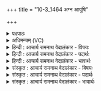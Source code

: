 +++
title = "10-3_1464 अग्न आयूंषि"

+++
<details><summary>पदपाठः</summary>

अ꣡ग्ने꣢꣯। आ꣡यू꣢꣯ꣳषि। प꣣वसे। आ꣢। सु꣣व। ऊ꣡र्ज꣢꣯म्। इ꣡ष꣢꣯म्। च꣣। नः। आरे꣢। बा꣣धस्व। दुच्छुना꣡म्꣢। १४६४।
</details>

<details><summary>अधिमन्त्रम् (VC)</summary>

- अग्निः
- शतं वैखानसाः
- गायत्री
- षड्जः
</details>

<details><summary>हिन्दी : आचार्य रामनाथ वेदालंकार - विषयः</summary>

तृतीय ऋचा पूर्वार्चिक में ६२७ क्रमाङ्क पर परमात्मा और विद्वान् राजा को सम्बोधित की गयी थी। यहाँ आचार्य को कहते हैं।
</details>

<details><summary>हिन्दी : आचार्य रामनाथ वेदालंकार - पदार्थः</summary>

पदार्थान्वय -  हे(अग्ने)चरित्र को ऊँचा उठानेवाले आचार्यवर!आप शिष्यों के(आयूंषि)जीवनों को(पवसे)पवित्र करते हो।(नः)हम शिष्यों के लिए(ऊर्जम्)आत्मबल वा चरित्र-बल, (इषं च)और अभीष्ट विद्या(आसुव)प्रदान करो।(दुच्छुनाम्)दुर्गति करनेवाली अविद्या को(आरे)दूर(बाधस्व)बाधित कर दो ॥३॥
</details>

<details><summary>हिन्दी : आचार्य रामनाथ वेदालंकार - भावार्थः</summary>

भावार्थ -  श्रेष्ठ आचार्य को प्राप्त कर विद्यार्थी पवित्रात्मा और विद्वान् होकर समावर्तन के अनन्तर घर आकर राष्ट्र को उन्नत करें ॥३॥
</details>

<details><summary>संस्कृत : आचार्य रामनाथ वेदालंकार - विषयः</summary>

तृतीया ऋक् पूर्वार्चिके ६२७ क्रमाङ्के परमात्मानं विद्वांसं राजानं च सम्बोधिता। अत्राऽऽचार्य उच्यते।
</details>

<details><summary>संस्कृत : आचार्य रामनाथ वेदालंकार - पदार्थः</summary>

पदार्थान्वय -  हे(अग्ने)चरित्रोन्नायक आचार्यवर!त्वम्,शिष्याणाम्(आयूंषि)जीवनानि(पवसे)पुनासि।(नः)शिष्येभ्यः अस्मभ्यम्(ऊर्जम्)आत्मबलं चरित्रबलं वा(इषं च)अभीष्टां विद्यां च(आसुव)समन्तात् प्रेरय,प्रदेहीत्यर्थः।(दुच्छुनाम्)दुर्गतिहेतुकाम् अविद्याम्(आरे)दूरे(बाधस्व)अपगमय ॥३॥२
</details>

<details><summary>संस्कृत : आचार्य रामनाथ वेदालंकार - भावार्थः</summary>

भावार्थ -  श्रेष्ठमाचार्यं प्राप्य विद्यार्थिनो पवित्रात्मानो विद्वांसश्च भूत्वा समावर्तनानन्तरं गृहमागत्य राष्ट्रमुन्नयन्तु ॥३॥
</details>